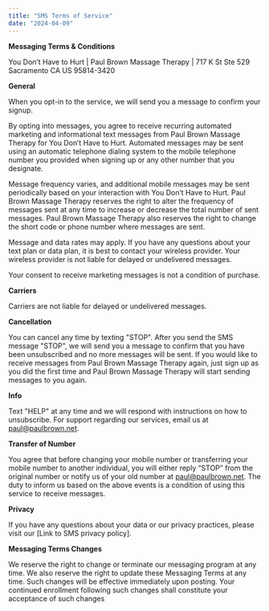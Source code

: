 ```yaml
---
title: "SMS Terms of Service"
date: "2024-04-09"
---
```


**Messaging Terms & Conditions**

You Don’t Have to Hurt | Paul Brown Massage Therapy | 717 K St Ste 529 Sacramento CA US 95814-3420

**General**

When you opt-in to the service, we will send you a message to confirm your signup.

By opting into messages, you agree to receive recurring automated marketing and informational text messages from Paul Brown Massage Therapy for You Don’t Have to Hurt. Automated messages may be sent using an automatic telephone dialing system to the mobile telephone number you provided when signing up or any other number that you designate.

Message frequency varies, and additional mobile messages may be sent periodically based on your interaction with You Don’t Have to Hurt. Paul Brown Massage Therapy reserves the right to alter the frequency of messages sent at any time to increase or decrease the total number of sent messages. Paul Brown Massage Therapy also reserves the right to change the short code or phone number where messages are sent.

Message and data rates may apply. If you have any questions about your text plan or data plan, it is best to contact your wireless provider. Your wireless provider is not liable for delayed or undelivered messages.

Your consent to receive marketing messages is not a condition of purchase.

**Carriers**

Carriers are not liable for delayed or undelivered messages.

**Cancellation**

You can cancel any time by texting "STOP". After you send the SMS message "STOP", we will send you a message to confirm that you have been unsubscribed and no more messages will be sent. If you would like to receive messages from Paul Brown Massage Therapy again, just sign up as you did the first time and Paul Brown Massage Therapy will start sending messages to you again.

**Info**

Text "HELP" at any time and we will respond with instructions on how to unsubscribe. For support regarding our services, email us at paul@paulbrown.net.

**Transfer of Number**

You agree that before changing your mobile number or transferring your mobile number to another individual, you will either reply “STOP” from the original number or notify us of your old number at paul@paulbrown.net. The duty to inform us based on the above events is a condition of using this service to receive messages.

**Privacy**

If you have any questions about your data or our privacy practices, please visit our \[Link to SMS privacy policy\].

**Messaging Terms Changes**

We reserve the right to change or terminate our messaging program at any time. We also reserve the right to update these Messaging Terms at any time. Such changes will be effective immediately upon posting. Your continued enrollment following such changes shall constitute your acceptance of such changes


